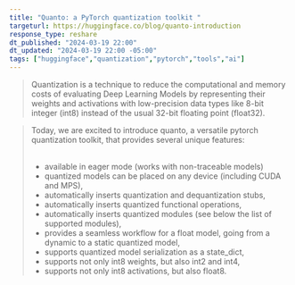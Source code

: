```yaml
---
title: "Quanto: a PyTorch quantization toolkit "
targeturl: https://huggingface.co/blog/quanto-introduction
response_type: reshare
dt_published: "2024-03-19 22:00"
dt_updated: "2024-03-19 22:00 -05:00"
tags: ["huggingface","quantization","pytorch","tools","ai"]
---
```


> Quantization is a technique to reduce the computational and memory costs of evaluating Deep Learning Models by representing their weights and activations with low-precision data types like 8-bit integer (int8) instead of the usual 32-bit floating point (float32).

> Today, we are excited to introduce quanto, a versatile pytorch quantization toolkit, that provides several unique features:  
><br>
>    - available in eager mode (works with non-traceable models)
>    - quantized models can be placed on any device (including CUDA and MPS),
>    - automatically inserts quantization and dequantization stubs,
>    - automatically inserts quantized functional operations,
>    - automatically inserts quantized modules (see below the list of supported modules),
>    - provides a seamless workflow for a float model, going from a dynamic to a static quantized model,
>    - supports quantized model serialization as a state_dict,
>    - supports not only int8 weights, but also int2 and int4,
>    - supports not only int8 activations, but also float8.

